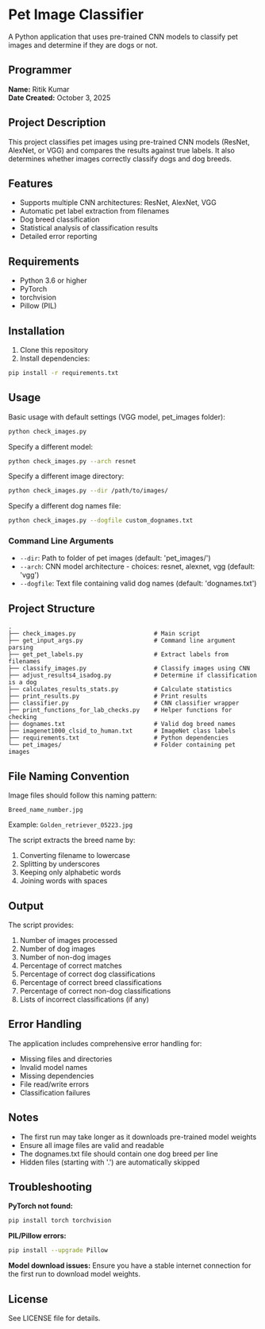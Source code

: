 # Pet Image Classifier

A Python application that uses pre-trained CNN models to classify pet images and determine if they are dogs or not.

## Programmer
**Name:** Ritik Kumar  
**Date Created:** October 3, 2025

## Project Description
This project classifies pet images using pre-trained CNN models (ResNet, AlexNet, or VGG) and compares the results against true labels. It also determines whether images correctly classify dogs and dog breeds.

## Features
- Supports multiple CNN architectures: ResNet, AlexNet, VGG
- Automatic pet label extraction from filenames
- Dog breed classification
- Statistical analysis of classification results
- Detailed error reporting

## Requirements
- Python 3.6 or higher
- PyTorch
- torchvision
- Pillow (PIL)

## Installation

1. Clone this repository
2. Install dependencies:
```bash
pip install -r requirements.txt
```

## Usage

Basic usage with default settings (VGG model, pet_images folder):
```bash
python check_images.py
```

Specify a different model:
```bash
python check_images.py --arch resnet
```

Specify a different image directory:
```bash
python check_images.py --dir /path/to/images/
```

Specify a different dog names file:
```bash
python check_images.py --dogfile custom_dognames.txt
```

### Command Line Arguments
- `--dir`: Path to folder of pet images (default: 'pet_images/')
- `--arch`: CNN model architecture - choices: resnet, alexnet, vgg (default: 'vgg')
- `--dogfile`: Text file containing valid dog names (default: 'dognames.txt')

## Project Structure
```
.
├── check_images.py                      # Main script
├── get_input_args.py                    # Command line argument parsing
├── get_pet_labels.py                    # Extract labels from filenames
├── classify_images.py                   # Classify images using CNN
├── adjust_results4_isadog.py            # Determine if classification is a dog
├── calculates_results_stats.py          # Calculate statistics
├── print_results.py                     # Print results
├── classifier.py                        # CNN classifier wrapper
├── print_functions_for_lab_checks.py    # Helper functions for checking
├── dognames.txt                         # Valid dog breed names
├── imagenet1000_clsid_to_human.txt      # ImageNet class labels
├── requirements.txt                     # Python dependencies
└── pet_images/                          # Folder containing pet images
```

## File Naming Convention
Image files should follow this naming pattern:
```
Breed_name_number.jpg
```
Example: `Golden_retriever_05223.jpg`

The script extracts the breed name by:
1. Converting filename to lowercase
2. Splitting by underscores
3. Keeping only alphabetic words
4. Joining words with spaces

## Output
The script provides:
1. Number of images processed
2. Number of dog images
3. Number of non-dog images
4. Percentage of correct matches
5. Percentage of correct dog classifications
6. Percentage of correct breed classifications
7. Percentage of correct non-dog classifications
8. Lists of incorrect classifications (if any)

## Error Handling
The application includes comprehensive error handling for:
- Missing files and directories
- Invalid model names
- Missing dependencies
- File read/write errors
- Classification failures

## Notes
- The first run may take longer as it downloads pre-trained model weights
- Ensure all image files are valid and readable
- The dognames.txt file should contain one dog breed per line
- Hidden files (starting with '.') are automatically skipped

## Troubleshooting

**PyTorch not found:**
```bash
pip install torch torchvision
```

**PIL/Pillow errors:**
```bash
pip install --upgrade Pillow
```

**Model download issues:**
Ensure you have a stable internet connection for the first run to download model weights.

## License
See LICENSE file for details.
